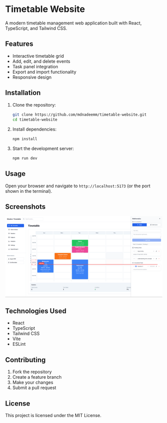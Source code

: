 # Timetable Website

A modern timetable management web application built with React, TypeScript, and Tailwind CSS.

## Features

- Interactive timetable grid
- Add, edit, and delete events
- Task panel integration
- Export and import functionality
- Responsive design

## Installation

1. Clone the repository:
   ```bash
   git clone https://github.com/mdnadeemm/timetable-website.git
   cd timetable-website
   ```

2. Install dependencies:
   ```bash
   npm install
   ```

3. Start the development server:
   ```bash
   npm run dev
   ```

## Usage

Open your browser and navigate to `http://localhost:5173` (or the port shown in the terminal).

## Screenshots

![App Screenshot](screenshots/Screenshot%202025-10-30%20204936.png)

## Technologies Used

- React
- TypeScript
- Tailwind CSS
- Vite
- ESLint

## Contributing

1. Fork the repository
2. Create a feature branch
3. Make your changes
4. Submit a pull request

## License

This project is licensed under the MIT License.
